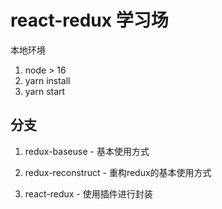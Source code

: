 # react-redux 学习场

本地环境

1. node > 16
2. yarn install
3. yarn start

## 分支

1. redux-baseuse - 基本使用方式

2. redux-reconstruct - 重构redux的基本使用方式

3. react-redux - 使用插件进行封装